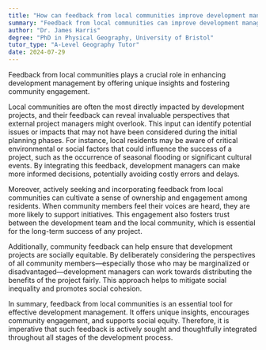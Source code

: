 ```yaml
---
title: "How can feedback from local communities improve development management?"
summary: "Feedback from local communities can improve development management by providing unique insights and fostering community engagement."
author: "Dr. James Harris"
degree: "PhD in Physical Geography, University of Bristol"
tutor_type: "A-Level Geography Tutor"
date: 2024-07-29
---
```


Feedback from local communities plays a crucial role in enhancing development management by offering unique insights and fostering community engagement.

Local communities are often the most directly impacted by development projects, and their feedback can reveal invaluable perspectives that external project managers might overlook. This input can identify potential issues or impacts that may not have been considered during the initial planning phases. For instance, local residents may be aware of critical environmental or social factors that could influence the success of a project, such as the occurrence of seasonal flooding or significant cultural events. By integrating this feedback, development managers can make more informed decisions, potentially avoiding costly errors and delays.

Moreover, actively seeking and incorporating feedback from local communities can cultivate a sense of ownership and engagement among residents. When community members feel their voices are heard, they are more likely to support initiatives. This engagement also fosters trust between the development team and the local community, which is essential for the long-term success of any project.

Additionally, community feedback can help ensure that development projects are socially equitable. By deliberately considering the perspectives of all community members—especially those who may be marginalized or disadvantaged—development managers can work towards distributing the benefits of the project fairly. This approach helps to mitigate social inequality and promotes social cohesion.

In summary, feedback from local communities is an essential tool for effective development management. It offers unique insights, encourages community engagement, and supports social equity. Therefore, it is imperative that such feedback is actively sought and thoughtfully integrated throughout all stages of the development process.
    